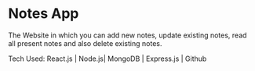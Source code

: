 # Notes App

The Website in which you can add new notes, update existing notes, read all present notes and also delete existing notes.

Tech Used: React.js | Node.js| MongoDB | Express.js | Github

